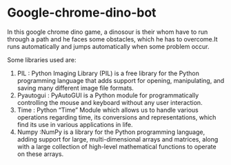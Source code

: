 # Google-chrome-dino-bot
In this google chrome dino game, a dinosour is their whom have to run through a path and he faces some obstacles, which he has to overcome.It runs automatically and jumps automatically when some problem occur.

Some libraries used are:

1. PIL : Python Imaging Library (PIL) is a free library for the Python programming language that adds support for opening, manipulating, and saving many different image file formats.
2. Pyautogui : PyAutoGUI is a Python module for programmatically controlling the mouse and keyboard without any user interaction.
3. Time : Python “Time” Module which allows us to handle various operations regarding time, its conversions and representations, which find its use in various applications in life.
4. Numpy :NumPy is a library for the Python programming language, adding support for large, multi-dimensional arrays and matrices, along with a large collection of high-level mathematical functions to operate on these arrays.

